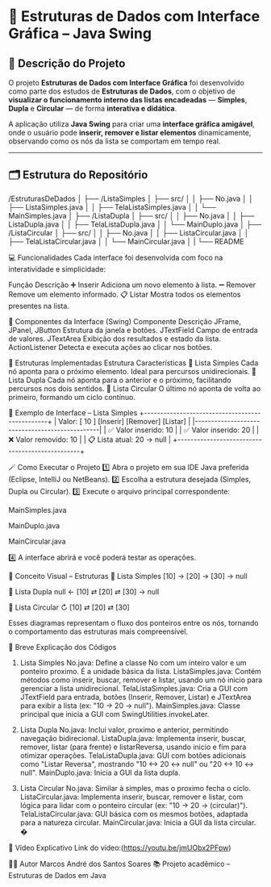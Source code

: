 # 🧩 **Estruturas de Dados com Interface Gráfica – Java Swing**

## 📌 **Descrição do Projeto**
O projeto **Estruturas de Dados com Interface Gráfica** foi desenvolvido como parte dos estudos de **Estruturas de Dados**, com o objetivo de **visualizar o funcionamento interno das listas encadeadas** — **Simples**, **Dupla** e **Circular** — de forma **interativa e didática**.

A aplicação utiliza **Java Swing** para criar uma **interface gráfica amigável**, onde o usuário pode **inserir, remover e listar elementos** dinamicamente, observando como os nós da lista se comportam em tempo real.

---

## 🗂️ **Estrutura do Repositório**
/EstruturasDeDados
│
├── /ListaSimples
│   ├── src/
│   │   ├── No.java
│   │   ├── ListaSimples.java
│   │   ├── TelaListaSimples.java
│   │   └── MainSimples.java
│
├── /ListaDupla
│   ├── src/
│   │   ├── No.java
│   │   ├── ListaDupla.java
│   │   ├── TelaListaDupla.java
│   │   └── MainDuplo.java
│
├── /ListaCircular
│   ├── src/
│   │   ├── No.java
│   │   ├── ListaCircular.java
│   │   ├── TelaListaCircular.java
│   │   └── MainCircular.java
│   |   └── README


💻 Funcionalidades
Cada interface foi desenvolvida com foco na interatividade e simplicidade:

Função	Descrição
➕ Inserir	Adiciona um novo elemento à lista.
➖ Remover	Remove um elemento informado.
📋 Listar	Mostra todos os elementos presentes na lista.

🧱 Componentes da Interface (Swing)
Componente	Descrição
JFrame, JPanel, JButton	Estrutura da janela e botões.
JTextField	Campo de entrada de valores.
JTextArea	Exibição dos resultados e estado da lista.
ActionListener	Detecta e executa ações ao clicar nos botões.

🧠 Estruturas Implementadas
Estrutura	Características
🔹 Lista Simples	Cada nó aponta para o próximo elemento. Ideal para percursos unidirecionais.
🔸 Lista Dupla	Cada nó aponta para o anterior e o próximo, facilitando percursos nos dois sentidos.
🔵 Lista Circular	O último nó aponta de volta ao primeiro, formando um ciclo contínuo.

🧩 Exemplo de Interface – Lista Simples
+------------------------------------------------+
| Valor: [ 10 ] [Inserir] [Remover] [Listar]     |
|------------------------------------------------|
| ✅ Valor inserido: 10                          |
| ✅ Valor inserido: 20                          |
| ❌ Valor removido: 10                          |
| 📋 Lista atual: 20 -> null                     |
+------------------------------------------------+

🪄 Como Executar o Projeto
1️⃣ Abra o projeto em sua IDE Java preferida (Eclipse, IntelliJ ou NetBeans).
2️⃣ Escolha a estrutura desejada (Simples, Dupla ou Circular).
3️⃣ Execute o arquivo principal correspondente:

MainSimples.java

MainDuplo.java

MainCircular.java

4️⃣ A interface abrirá e você poderá testar as operações.


🧮 Conceito Visual – Estruturas
🔹 Lista Simples
[10] → [20] → [30] → null

🔸 Lista Dupla
null ← [10] ⇄ [20] ⇄ [30] → null

🔵 Lista Circular
↻ [10] ⇄ [20] ⇄ [30]
                 
     
     
Esses diagramas representam o fluxo dos ponteiros entre os nós, tornando o comportamento das estruturas mais compreensível.

📝 Breve Explicação dos Códigos
1. Lista Simples
No.java: Define a classe No com um inteiro valor e um ponteiro proximo. É a unidade básica da lista.
ListaSimples.java: Contém métodos como inserir, buscar, remover e listar, usando um nó inicio para gerenciar a lista unidirecional.
TelaListaSimples.java: Cria a GUI com JTextField para entrada, botões (Inserir, Remover, Listar) e JTextArea para exibir a lista (ex: "10 -> 20 -> null").
MainSimples.java: Classe principal que inicia a GUI com SwingUtilities.invokeLater.

2. Lista Dupla
No.java: Inclui valor, proximo e anterior, permitindo navegação bidirecional.
ListaDupla.java: Implementa inserir, buscar, remover, listar (para frente) e listarReversa, usando inicio e fim para otimizar operações.
TelaListaDupla.java: GUI com botões adicionais como "Listar Reversa", mostrando "10 <-> 20 <-> null" ou "20 <-> 10 <-> null".
MainDuplo.java: Inicia a GUI da lista dupla.

3. Lista Circular
No.java: Similar à simples, mas o proximo fecha o ciclo.
ListaCircular.java: Implementa inserir, buscar, remover e listar, com lógica para lidar com o ponteiro circular (ex: "10 -> 20 -> (circular)").
TelaListaCircular.java: GUI básica com os mesmos botões, adaptada para a natureza circular.
MainCircular.java: Inicia a GUI da lista circular.
�
 
 
🎥 Vídeo Explicativo
Link do vídeo:(https://youtu.be/jmUObx2PFpw)


👨‍💻 Autor
Marcos André dos Santos Soares
📚 Projeto acadêmico – Estruturas de Dados em Java
